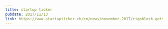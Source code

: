```yaml
---
title: startup ticker
pubdate: 2017/11/13
link: https://www.startupticker.ch/en/news/november-2017/rigoblock-gets-accepted-into-h-farm-s-blockchain-business-solution-accelerator-in-cooperation-with-deutsche-bank
---
```

